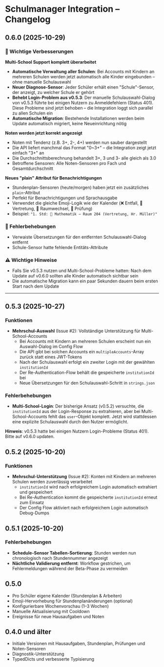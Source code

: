 # Schulmanager Integration – Changelog

## 0.6.0 (2025-10-29)

### 🎯 Wichtige Verbesserungen

**Multi-School Support komplett überarbeitet**
- **Automatische Verwaltung aller Schulen**: Bei Accounts mit Kindern an mehreren Schulen werden jetzt automatisch alle Kinder eingebunden – ohne manuelle Schulauswahl
- **Neuer Diagnose-Sensor**: Jeder Schüler erhält einen "Schule"-Sensor, der anzeigt, zu welcher Schule er gehört
- **Behebt Login-Problem aus v0.5.3**: Der manuelle Schulauswahl-Dialog von v0.5.3 führte bei einigen Nutzern zu Anmeldefehlern (Status 401). Diese Probleme sind jetzt behoben – die Integration loggt sich parallel zu allen Schulen ein
- **Automatische Migration**: Bestehende Installationen werden beim Update automatisch migriert, keine Neueinrichtung nötig

**Noten werden jetzt korrekt angezeigt**
- Noten mit Tendenz (z.B. 3+, 2-, 4+) werden nun sauber dargestellt
- Die API liefert manchmal das Format "0~3+" – die Integration zeigt jetzt einfach "3+" an
- Die Durchschnittsberechnung behandelt 3+, 3 und 3- alle gleich als 3.0
- Betroffene Sensoren: Alle Noten-Sensoren pro Fach und Gesamtdurchschnitt

**Neues "plain" Attribut für Benachrichtigungen**
- Stundenplan-Sensoren (heute/morgen) haben jetzt ein zusätzliches `plain`-Attribut
- Perfekt für Benachrichtigungen und Sprachausgabe
- Verwendet die gleiche Emoji-Logik wie der Kalender (❌ Entfall, 🔁 Vertretung, 🚪 Raumwechsel, 📝 Prüfung)
- Beispiel: `"1. Std: 🔁 Mathematik – Raum 204 (Vertretung, Hr. Müller)"`

### 🐛 Fehlerbehebungen
- Verwaiste Übersetzungen für den entfernten Schulauswahl-Dialog entfernt
- Schule-Sensor hatte fehlende Entitäts-Attribute

### ⚠️ Wichtige Hinweise
- Falls Sie v0.5.3 nutzen und Multi-School-Probleme hatten: Nach dem Update auf v0.6.0 sollten alle Kinder automatisch sichtbar sein
- Die automatische Migration kann ein paar Sekunden dauern beim ersten Start nach dem Update

---

## 0.5.3 (2025-10-27)

### Funktionen
- **Mehrschul-Auswahl** (Issue #2): Vollständige Unterstützung für Multi-School-Accounts
  - Bei Accounts mit Kindern an mehreren Schulen erscheint nun ein Auswahl-Dialog im Config Flow
  - Die API gibt bei solchen Accounts ein `multipleAccounts`-Array zurück statt eines JWT-Tokens
  - Nach der Schulauswahl erfolgt ein zweiter Login mit der gewählten `institutionId`
  - Der Re-Authentication-Flow behält die gespeicherte `institutionId` bei
  - Neue Übersetzungen für den Schulauswahl-Schritt in `strings.json`

### Fehlerbehebungen
- **Multi-School-Login**: Der bisherige Ansatz (v0.5.2) versuchte, die `institutionId` aus der Login-Response zu extrahieren, aber bei Multi-School-Accounts fehlt das `user`-Objekt komplett. Jetzt wird stattdessen eine explizite Schulauswahl durch den Nutzer ermöglicht.

**Hinweis**: v0.5.3 hatte bei einigen Nutzern Login-Probleme (Status 401). Bitte auf v0.6.0 updaten.

## 0.5.2 (2025-10-20)

### Funktionen
- **Mehrschul-Unterstützung** (Issue #2): Konten mit Kindern an mehreren Schulen werden zuverlässig verarbeitet
  - `institutionId` wird nach erfolgreichem Login automatisch extrahiert und gespeichert
  - Bei Re-Authentication kommt die gespeicherte `institutionId` erneut zum Einsatz
  - Der Config Flow aktiviert nach erfolgreichem Login automatisch Debug-Dumps

## 0.5.1 (2025-10-20)

### Fehlerbehebungen
- **Schedule-Sensor Tabellen-Sortierung**: Stunden werden nun chronologisch nach Stundennummer angezeigt
- **Nächtliche Validierung entfernt**: Workflow gestrichen, um Fehlermeldungen während der Beta-Phase zu vermeiden

## 0.5.0

- Pro Schüler eigene Kalender (Stundenplan & Arbeiten)
- Emoji-Hervorhebung für Stundenplanänderungen (optional)
- Konfigurierbare Wochenvorschau (1–3 Wochen)
- Manuelle Aktualisierung mit Cooldown
- Ereignisse für neue Hausaufgaben und Noten

## 0.4.0 und älter

- Initiale Versionen mit Hausaufgaben, Stundenplan, Prüfungen und Noten-Sensoren
- Diagnostik-Unterstützung
- TypedDicts und verbesserte Typisierung
